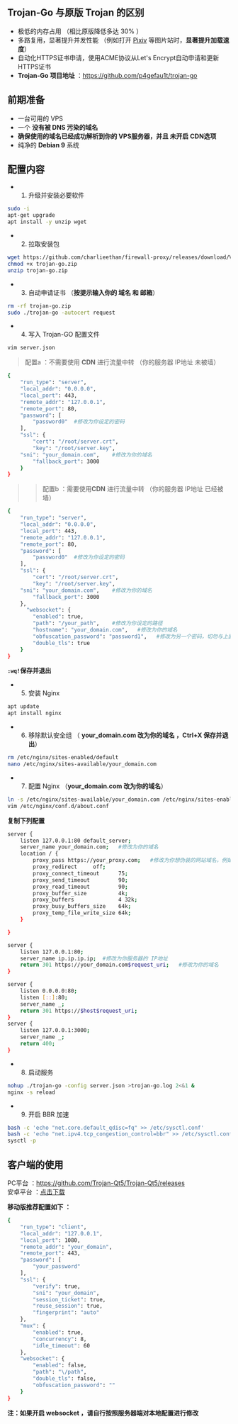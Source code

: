 ## Trojan-Go 与原版 Trojan 的区别
- 极低的内存占用 （相比原版降低多达 30% ）
- 多路复用，显著提升并发性能 （例如打开 [Pixiv](https://www.pixiv.net) 等图片站时，**显著提升加载速度**）  
- 自动化HTTPS证书申请，使用ACME协议从Let's Encrypt自动申请和更新HTTPS证书   
- **Trojan-Go 项目地址** ：https://github.com/p4gefau1t/trojan-go
## 前期准备 
- 一台可用的 VPS   
- 一个 **没有被 DNS 污染的域名**    
- **确保使用的域名已经成功解析到你的 VPS服务器，并且 未开启 CDN选项**   
- 纯净的 **Debian 9** 系统 
## 配置内容 
- 1. 升级并安装必要软件   
```bash
sudo -i
apt-get upgrade
apt install -y unzip wget
```
- 2. 拉取安装包   
```bash
wget https://github.com/charlieethan/firewall-proxy/releases/download/V0.5.1/trojan-go.zip
chmod +x trojan-go.zip
unzip trojan-go.zip
```
- 3. 自动申请证书 （**按提示输入你的 域名 和 邮箱**）  
```bash
rm -rf trojan-go.zip
sudo ./trojan-go -autocert request
```
- 4. 写入 Trojan-GO 配置文件     
```bash
vim server.json
```
> 配置a ：不需要使用 **CDN** 进行流量中转 （你的服务器 IP地址 未被墙）  
```bash
{
    "run_type": "server",
    "local_addr": "0.0.0.0",
    "local_port": 443,
    "remote_addr": "127.0.0.1",
    "remote_port": 80,
    "password": [
        "password0"  #修改为你设定的密码
    ],
    "ssl": {
        "cert": "/root/server.crt",
        "key": "/root/server.key",
	"sni": "your_domain.com",    #修改为你的域名
        "fallback_port": 3000 
    }
}
```
>> 配置b ：需要使用**CDN** 进行流量中转 （你的服务器 IP地址 已经被墙）  
```bash
{
    "run_type": "server",
    "local_addr": "0.0.0.0",
    "local_port": 443,
    "remote_addr": "127.0.0.1",
    "remote_port": 80,
    "password": [
        "password0"  #修改为你设定的密码
    ],
    "ssl": {
        "cert": "/root/server.crt",
        "key": "/root/server.key",
	"sni": "your_domain.com",    #修改为你的域名
        "fallback_port": 3000 
    },
      "websocket": {
        "enabled": true,
        "path": "/your_path",    #修改为你设定的路径
        "hostname": "your_domain.com",   #修改为你的域名
        "obfuscation_password": "password1",   #修改为另一个密码，切勿与上面的密码相同
        "double_tls": true
    }
}
```
**`:wq!`保存并退出** 

- 5. 安装 Nginx  
```bash
apt update
apt install nginx
```
- 6. 移除默认安全组 （ **your_domain.com 改为你的域名 ，Ctrl+X 保存并退出**）
```bash
rm /etc/nginx/sites-enabled/default
nano /etc/nginx/sites-available/your_domain.com
```
- 7. 配置 Nginx （**your_domain.com 改为你的域名**）   
```bash
ln -s /etc/nginx/sites-available/your_domain.com /etc/nginx/sites-enabled/
vim /etc/nginx/conf.d/about.conf
```
**复制下列配置**  
```bash
server {
    listen 127.0.0.1:80 default_server;
    server_name your_domain.com;   #修改为你的域名
    location / {
        proxy_pass https://your_proxy.com;   #修改为你想伪装的网站域名，例如 https://unsplash.com/  
        proxy_redirect     off;
        proxy_connect_timeout      75; 
        proxy_send_timeout         90; 
        proxy_read_timeout         90; 
        proxy_buffer_size          4k; 
        proxy_buffers              4 32k; 
        proxy_busy_buffers_size    64k; 
        proxy_temp_file_write_size 64k; 
    }

}

server {
    listen 127.0.0.1:80;
    server_name ip.ip.ip.ip;  #修改为你服务器的 IP地址
    return 301 https://your_domain.com$request_uri;   #修改为你的域名
}

server {
    listen 0.0.0.0:80;
    listen [::]:80;
    server_name _;
    return 301 https://$host$request_uri;
}
server {
	listen 127.0.0.1:3000;
	server_name _;
	return 400;
}
```
- 8. 启动服务  
```bash
nohup ./trojan-go -config server.json >trojan-go.log 2<&1 &
nginx -s reload
```
- 9. 开启 BBR 加速 
```bash
bash -c 'echo "net.core.default_qdisc=fq" >> /etc/sysctl.conf'
bash -c 'echo "net.ipv4.tcp_congestion_control=bbr" >> /etc/sysctl.conf'
sysctl -p
```
## 客户端的使用 
PC平台 ：https://github.com/Trojan-Qt5/Trojan-Qt5/releases   
安卓平台 ：[点击下载](https://github.com/charlieethan/firewall-proxy/releases/download/V0.4.11_m/Igniter-Go-v0.4.11.apk)			

**移动版推荐配置如下 ：**		
```bash
{
    "run_type": "client",
    "local_addr": "127.0.0.1",
    "local_port": 1080,
    "remote_addr": "your_domain",
    "remote_port": 443,
    "password": [
        "your_password"
    ],
    "ssl": {
        "verify": true,
        "sni": "your_domain",
        "session_ticket": true,
        "reuse_session": true,
        "fingerprint": "auto"
    },
    "mux": {
        "enabled": true,
        "concurrency": 8,
        "idle_timeout": 60
    },
    "websocket": {
        "enabled": false,
        "path": "\/path",
        "double_tls": false,
        "obfuscation_password": ""
    }
}
```		
**注：如果开启 websocket ，请自行按照服务器端对本地配置进行修改**

